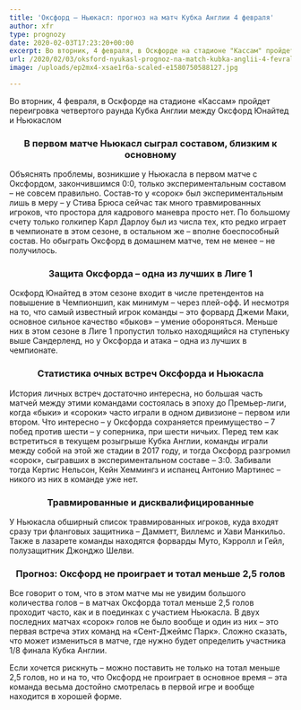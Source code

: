 ```yaml
---
title: 'Оксфорд – Ньюкасл: прогноз на матч Кубка Англии 4 февраля'
author: xfr
type: prognozy
date: 2020-02-03T17:23:20+00:00
excerpt: Во вторник, 4 февраля, в Оскфорде на стадионе "Кассам" пройдет переигровка четвертого раунда Кубка Англии между Оксфорд Юнайтед и Ньюкаслом
url: /2020/02/03/oksford-nyukasl-prognoz-na-match-kubka-anglii-4-fevralya/
image: /uploads/ep2mx4-xsae1r6a-scaled-e1580750588127.jpg

---
```

Во вторник, 4 февраля, в Оскфорде на стадионе &#171;Кассам&#187; пройдет переигровка четвертого раунда Кубка Англии между Оксфорд Юнайтед и Ньюкаслом

<h3 style="text-align: center;">
  <strong>В первом матче Ньюкасл сыграл составом, близким к основному</strong>
</h3>

Объяснять проблемы, возникшие у Ньюкасла в первом матче с Оксфордом, закончившимся 0:0, только экспериментальным составом – не совсем правильно. Состав-то у &#171;сорок&#187; был экспериментальным лишь в меру – у Стива Брюса сейчас так много травмированных игроков, что простора для кадрового маневра просто нет. По большому счету только голкипер Карл Дарлоу был из числа тех, кто редко играет в чемпионате в этом сезоне, в остальном же – вполне боеспособный состав. Но обыграть Оксфорд в домашнем матче, тем не менее – не получилось.

<h3 style="text-align: center;">
  <strong>Защита Оксфорда – одна из лучших в Лиге 1</strong>
</h3>

Оскфорд Юнайтед в этом сезоне входит в числе претендентов на повышение в Чемпионшип, как минимум – через плей-офф. И несмотря на то, что самый известный игрок команды – это форвард Джеми Маки, основное сильное качество &#171;быков&#187; – умение обороняться. Меньше них в этом сезоне в Лиге 1 пропустил только находящийся на ступеньку выше Сандерленд, но у Оксфорда и атака – одна из лучших в чемпионате.

<h3 style="text-align: center;">
  <strong>Статистика очных встреч Оксфорда и Ньюкасла</strong>
</h3>

История личных встреч достаточно интересна, но большая часть матчей между этими командами состоялась в эпоху до Премьер-лиги, когда &#171;быки&#187; и &#171;сороки&#187; часто играли в одном дивизионе – первом или втором. Что интересно – у Оксфорда сохраняется преимущество – 7 побед против шести – у соперника, при шести ничьих. Перед тем как встретиться в текущем розыгрыше Кубка Англии, команды играли между собой на этой же стадии в 2017 году, и тогда Оксфорд разгромил &#171;сорок&#187;, сыгравших в экспериментальном составе – 3:0. Забивали тогда Кертис Нельсон, Кейн Хеммингз и испанец Антонио Мартинес – никого из них в команде уже нет.

<h3 style="text-align: center;">
  <strong>Травмированные и дисквалифицированные</strong>
</h3>

У Ньюкасла обширный список травмированных игроков, куда входят сразу три фланговых защитника – Дамметт, Виллемс и Хави Манкильо. Также в лазарете команды находятся форварды Муто, Кэрролл и Гейл, полузащитник Джонджо Шелви.

<h3 style="text-align: center;">
  <strong>Прогноз: Оксфорд не проиграет и тотал меньше 2,5 голов</strong>
</h3>

Все говорит о том, что в этом матче мы не увидим большого количества голов – в матчах Оксфорда тотал меньше 2,5 голов проходит часто, как и в поединках с участием Ньюкасла. В двух последних матчах &#171;сорок&#187; голов не было вообще и один из них – это первая встреча этих команд на &#171;Сент-Джеймс Парк&#187;. Сложно сказать, что может измениться в матче, где нужно будет определить участника 1/8 финала Кубка Англии.

Если хочется рискнуть – можно поставить не только на тотал меньше 2,5 голов, но и на то, что Оксфорд не проиграет в основное время – эта команда весьма достойно смотрелась в первой игре и вообще находится в хорошей форме.